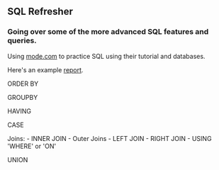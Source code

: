 ## SQL Refresher

### Going over some of the more advanced SQL features and queries.

Using [mode.com](http://www.mode.com) to practice SQL using their tutorial and databases.

Here's an example [report](https://app.mode.com/editor/cjlearningsql/reports/798101aeafe1).

ORDER BY

GROUPBY

HAVING

CASE

Joins:
    - INNER JOIN
    - Outer Joins
    - LEFT JOIN
    - RIGHT JOIN
    - USING 'WHERE' or 'ON'

UNION
